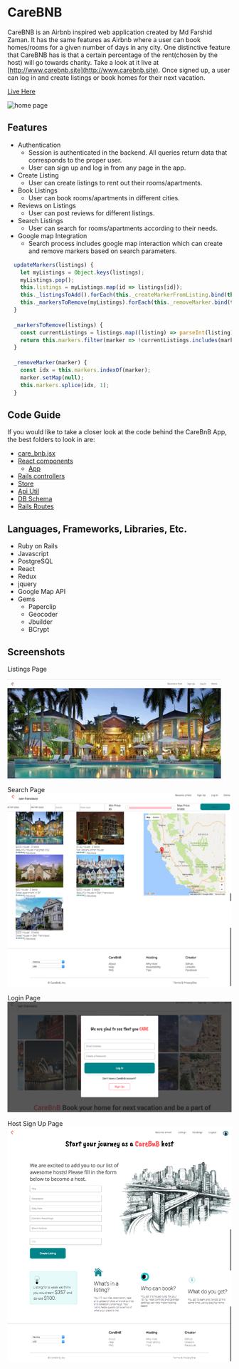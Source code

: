 # CareBNB

CareBNB is an Airbnb inspired web application created by Md Farshid Zaman. It has the same features as Airbnb where a user can book homes/rooms for a given number of days in any city. One distinctive feature that CareBNB has is that a certain percentage of the rent(chosen by the host) will go towards charity. Take a look at it live at [http://www.carebnb.site](http://www.carebnb.site). Once signed up, a user can log in and create listings or book homes for their next vacation.

[Live Here][live]

[live]: http://www.carebnb.site

![home page](./app/assets/images/farshid-carebnb.gif)

## Features

* Authentication
  * Session is authenticated in the backend. All queries return data that corresponds to the proper user.
  * User can sign up and log in from any page in the app.
* Create Listing
  * User can create listings to rent out their rooms/apartments.
* Book Listings
  * User can book rooms/apartments in different cities.
* Reviews on Listings
  * User can post reviews for different listings.
* Search Listings
  * User can search for rooms/apartments according to their needs.
* Google map Integration
  * Search process includes google map interaction which can create and remove markers based on search parameters.

```javascript
  updateMarkers(listings) {
    let myListings = Object.keys(listings);
    myListings.pop();
    this.listings = myListings.map(id => listings[id]);
    this._listingsToAdd().forEach(this._createMarkerFromListing.bind(this));
    this._markersToRemove(myListings).forEach(this._removeMarker.bind(this));
  }

  _markersToRemove(listings) {
    const currentListings = listings.map((listing) => parseInt(listing));
    return this.markers.filter(marker => !currentListings.includes(marker.listingId));
  }

  _removeMarker(marker) {
    const idx = this.markers.indexOf(marker);
    marker.setMap(null);
    this.markers.splice(idx, 1);
  }
```
## Code Guide

If you would like to take a closer look at the code behind the CareBnB App, the best folders to look in are:

* [care_bnb.jsx](./frontend/care_bnb.jsx)
* [React components](./frontend/components)
  * [App](./frontend/components/app.jsx)
* [Rails controllers](./app/controllers/api)
* [Store](./frontend/store/store.js)
* [Api Util](./frontend/util/)
* [DB Schema](./db/schema.rb)
* [Rails Routes](./config/routes.rb)

## Languages, Frameworks, Libraries, Etc.

* Ruby on Rails
* Javascript
* PostgreSQL
* React
* Redux
* jquery
* Google Map API
* Gems
  * Paperclip
  * Geocoder
  * Jbuilder
  * BCrypt

## Screenshots

Listings Page

![Listing show page](./app/assets/images/farshid-carebnb-listing.gif)


Search Page
![search page](./app/assets/images/searchpage.png)


Login Page
![login page](./app/assets/images/loginpage.png)


Host Sign Up Page
![SignUp page](./app/assets/images/createlisting.png)

